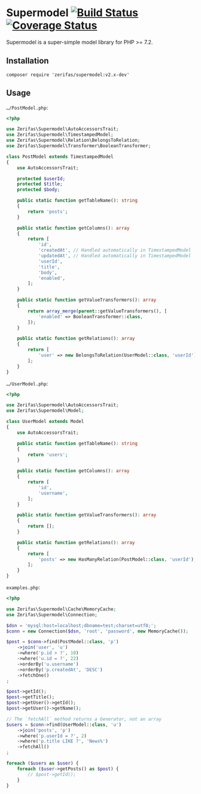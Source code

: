 # Supermodel [![Build Status](https://travis-ci.org/Drarok/supermodel.svg?branch=v2)](https://travis-ci.org/Drarok/supermodel) [![Coverage Status](https://coveralls.io/repos/github/Drarok/supermodel/badge.svg?branch=v2)](https://coveralls.io/github/Drarok/supermodel?branch=v2)

Supermodel is a super-simple model library for PHP >= 7.2.

## Installation

```
composer require 'zerifas/supermodel:v2.x-dev'
```

## Usage

`…/PostModel.php`:
```php
<?php

use Zerifas\Supermodel\AutoAccessorsTrait;
use Zerifas\Supermodel\TimestampedModel;
use Zerifas\Supermodel\Relation\BelongsToRelation;
use Zerifas\Supermodel\Transformer\BooleanTransformer;

class PostModel extends TimestampedModel
{
    use AutoAccessorsTrait;

    protected $userId;
    protected $title;
    protected $body;

    public static function getTableName(): string
    {
        return 'posts';
    }

    public static function getColumns(): array
    {
        return [
            'id',
            'createdAt', // Handled automatically in TimestampedModel
            'updatedAt', // Handled automatically in TimestampedModel
            'userId',
            'title',
            'body',
            'enabled',
        ];
    }

    public static function getValueTransformers(): array
    {
        return array_merge(parent::getValueTransformers(), [
            'enabled' => BooleanTransformer::class,
        ]);
    }

    public static function getRelations(): array
    {
        return [
            'user' => new BelongsToRelation(UserModel::class, 'userId'),
        ];
    }
}
```

`…/UserModel.php`:
```php
<?php

use Zerifas\Supermodel\AutoAccessorsTrait;
use Zerifas\Supermodel\Model;

class UserModel extends Model
{
    use AutoAccessorsTrait;

    public static function getTableName(): string
    {
        return 'users';
    }

    public static function getColumns(): array
    {
        return [
            'id',
            'username',
        ];
    }

    public static function getValueTransformers(): array
    {
        return [];
    }

    public static function getRelations(): array
    {
        return [
            'posts' => new HasManyRelation(PostModel::class, 'userId'),
        ];
    }
}
```

`examples.php`:
```php
<?php

use Zerifas\Supermodel\Cache\MemoryCache;
use Zerifas\Supermodel\Connection;

$dsn = 'mysql:host=localhost;dbname=test;charset=utf8;';
$conn = new Connection($dsn, 'root', 'password', new MemoryCache());

$post = $conn->find(PostModel::class, 'p')
    ->join('user', 'u')
    ->where('p.id > ?', 10)
    ->where('u.id = ?', 22)
    ->orderBy('u.username')
    ->orderBy('p.createdAt', 'DESC')
    ->fetchOne()
;

$post->getId();
$post->getTitle();
$post->getUser()->getId();
$post->getUser()->getName();

// The `fetchAll` method returns a Generator, not an array
$users = $conn->find(UserModel::class, 'u')
    ->join('posts', 'p')
    ->where('p.userId = ?', 2)
    ->where('p.title LIKE ?', 'News%')
    ->fetchAll()
;

foreach ($users as $user) {
    foreach ($user->getPosts() as $post) {
        // $post->getId();
    }
}
```
